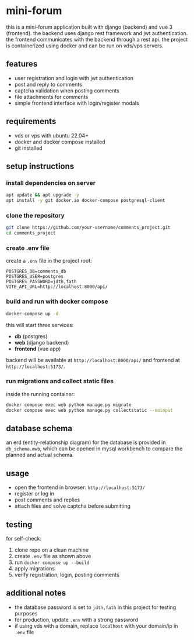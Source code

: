 # mini-forum

this is a mini-forum application built with django (backend) and vue 3 (frontend). the backend uses django rest framework and jwt authentication. the frontend communicates with the backend through a rest api. the project is containerized using docker and can be run on vds/vps servers.

## features

* user registration and login with jwt authentication
* post and reply to comments
* captcha validation when posting comments
* file attachments for comments
* simple frontend interface with login/register modals

## requirements

* vds or vps with ubuntu 22.04+
* docker and docker compose installed
* git installed

## setup instructions

### install dependencies on server

```bash
apt update && apt upgrade -y
apt install -y git docker.io docker-compose postgresql-client
```

### clone the repository

```bash
git clone https://github.com/your-username/comments_project.git
cd comments_project
```

### create .env file

create a `.env` file in the project root:

```env
POSTGRES_DB=comments_db
POSTGRES_USER=postgres
POSTGRES_PASSWORD=jdth,fath
VITE_API_URL=http://localhost:8000/api/
```

### build and run with docker compose

```bash
docker-compose up -d
```

this will start three services:

* **db** (postgres)
* **web** (django backend)
* **frontend** (vue app)

backend will be available at `http://localhost:8000/api/` and frontend at `http://localhost:5173/`.

### run migrations and collect static files

inside the running container:

```bash
docker compose exec web python manage.py migrate
docker compose exec web python manage.py collectstatic --noinput
```

## database schema

an erd (entity-relationship diagram) for the database is provided in `db_schema.mwb`, which can be opened in mysql workbench to compare the planned and actual schema.

## usage

* open the frontend in browser: `http://localhost:5173/`
* register or log in
* post comments and replies
* attach files and solve captcha before submitting

## testing

for self-check:

1. clone repo on a clean machine
2. create `.env` file as shown above
3. run `docker compose up --build`
4. apply migrations
5. verify registration, login, posting comments

## additional notes

* the database password is set to `jdth,fath` in this project for testing purposes
* for production, update `.env` with a strong password
* if using vds with a domain, replace `localhost` with your domain/ip in `.env` file
